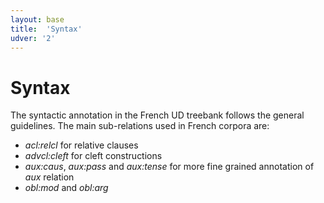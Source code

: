```yaml
---
layout: base
title:  'Syntax'
udver: '2'
---
```


# Syntax

The syntactic annotation in the French UD treebank follows the general guidelines.
The main sub-relations used in French corpora are:

- _acl:relcl_ for relative clauses
- _advcl:cleft_ for cleft constructions
- _aux:caus_, _aux:pass_ and _aux:tense_ for more fine grained annotation of _aux_ relation
- _obl:mod_ and _obl:arg_



